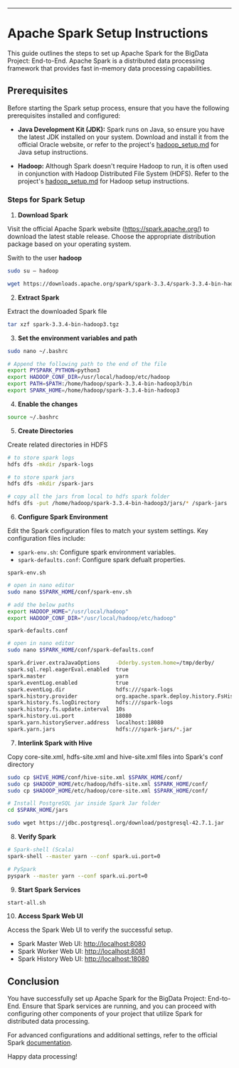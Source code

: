 ---

# Apache Spark Setup Instructions

This guide outlines the steps to set up Apache Spark for the BigData Project: End-to-End. Apache Spark is a distributed data processing framework that provides fast in-memory data processing capabilities.

## Prerequisites

Before starting the Spark setup process, ensure that you have the following prerequisites installed and configured:

- **Java Development Kit (JDK):** Spark runs on Java, so ensure you have the latest JDK installed on your system. Download and install it from the official Oracle website, or refer to the project's [hadoop_setup.md](./Hadoop_Setup.md) for Java setup instructions.

- **Hadoop:** Although Spark doesn't require Hadoop to run, it is often used in conjunction with Hadoop Distributed File System (HDFS). Refer to the project's [hadoop_setup.md](./Hadoop_Setup.md) for Hadoop setup instructions.


### Steps for Spark Setup
1. **Download Spark**

Visit the official Apache Spark website (https://spark.apache.org/) to download the latest stable release. Choose the appropriate distribution package based on your operating system.

Swith to the user **hadoop**
```bash
sudo su – hadoop
```

```bash
wget https://downloads.apache.org/spark/spark-3.3.4/spark-3.3.4-bin-hadoop3.tgz
```


2. **Extract Spark**

Extract the downloaded Spark file
```bash
tar xzf spark-3.3.4-bin-hadoop3.tgz
```


3. **Set the environment variables and path**
```bash
sudo nano ~/.bashrc
```

```bash
# Append the following path to the end of the file
export PYSPARK_PYTHON=python3
export HADOOP_CONF_DIR=/usr/local/hadoop/etc/hadoop
export PATH=$PATH:/home/hadoop/spark-3.3.4-bin-hadoop3/bin
export SPARK_HOME=/home/hadoop/spark-3.3.4-bin-hadoop3
```


4. **Enable the changes**
```bash
source ~/.bashrc
```

5. **Create Directories**

Create related directories in HDFS
```bash
# to store spark logs
hdfs dfs -mkdir /spark-logs

# to store spark jars 
hdfs dfs -mkdir /spark-jars

# copy all the jars from local to hdfs spark folder
hdfs dfs -put /home/hadoop/spark-3.3.4-bin-hadoop3/jars/* /spark-jars
```

6. **Configure Spark Environment**

Edit the Spark configuration files to match your system settings. Key configuration files include:

- `spark-env.sh`: Configure spark environment variables.
- `spark-defaults.conf`: Configure spark defualt properties.

`spark-env.sh`
```bash
# open in nano editor
sudo nano $SPARK_HOME/conf/spark-env.sh

# add the below paths
export HADOOP_HOME="/usr/local/hadoop"
export HADOOP_CONF_DIR="/usr/local/hadoop/etc/hadoop"
```

`spark-defaults.conf`
```bash
# open in nano editor
sudo nano $SPARK_HOME/conf/spark-defaults.conf

spark.driver.extraJavaOptions     -Dderby.system.home=/tmp/derby/
spark.sql.repl.eagerEval.enabled  true
spark.master                      yarn
spark.eventLog.enabled            true
spark.eventLog.dir                hdfs:///spark-logs
spark.history.provider            org.apache.spark.deploy.history.FsHistoryProvider
spark.history.fs.logDirectory     hdfs:///spark-logs
spark.history.fs.update.interval  10s
spark.history.ui.port             18080
spark.yarn.historyServer.address  localhost:18080
spark.yarn.jars                   hdfs:///spark-jars/*.jar
```

7. **Interlink Spark with Hive**

Copy core-site.xml, hdfs-site.xml and hive-site.xml files into Spark's conf directory
```bash
sudo cp $HIVE_HOME/conf/hive-site.xml $SPARK_HOME/conf/
sudo cp $HADOOP_HOME/etc/hadoop/hdfs-site.xml $SPARK_HOME/conf/
sudo cp $HADOOP_HOME/etc/hadoop/core-site.xml $SPARK_HOME/conf/

# Install PostgreSQL jar inside Spark Jar folder
cd $SPARK_HOME/jars

sudo wget https://jdbc.postgresql.org/download/postgresql-42.7.1.jar 
```

8. **Verify Spark**
```bash
# Spark-shell (Scala)
spark-shell --master yarn --conf spark.ui.port=0

# PySpark
pyspark --master yarn --conf spark.ui.port=0
```

9. **Start Spark Services**
```bash
start-all.sh
```


10. **Access Spark Web UI**

Access the Spark Web UI to verify the successful setup.

- Spark Master Web UI: [http://localhost:8080](http://localhost:8080)
- Spark Worker Web UI: [http://localhost:8081](http://localhost:8081)
- Spark History Web UI: [http://localhost:18080](http://localhost:18080)


## Conclusion


You have successfully set up Apache Spark for the BigData Project: End-to-End. Ensure that Spark services are running, and you can proceed with configuring other components of your project that utilize Spark for distributed data processing.

For advanced configurations and additional settings, refer to the official Spark [documentation](https://spark.apache.org/).

Happy data processing!
